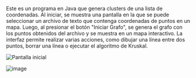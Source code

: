 Este es un programa en Java que genera clusters de una lista de coordenadas.
Al iniciar, se muestra una pantalla en la que se puede seleccionar un archivo de texto que contenga
coordenadas de puntos en un mapa. Luego, al presionar el botón "Iniciar Grafo", se genera el grafo 
con los puntos obtenidos del archivo y se muestra en un mapa interactivo. La interfaz permite realizar 
varias acciones, como dibujar una línea entre dos puntos, borrar una línea o ejecutar el algoritmo de Kruskal.

![Pantalla inicial](https://i.ibb.co/FD1PvBv/Captura-de-pantalla-2023-05-10-175758.jpg)

![image](https://github.com/francocasco/Clustering-AGM/assets/108371905/57936db2-5e03-40bc-aeb2-1c2d85b55fea)



